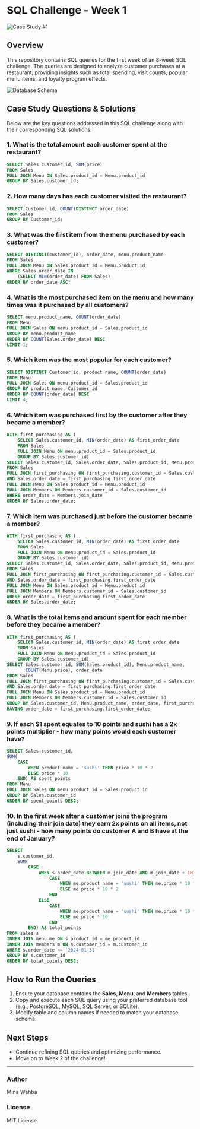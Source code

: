 # SQL Challenge - Week 1

![Case Study #1](1.png)

## Overview
This repository contains SQL queries for the first week of an 8-week SQL challenge. The queries are designed to analyze customer purchases at a restaurant, providing insights such as total spending, visit counts, popular menu items, and loyalty program effects.

![Database Schema](schema.png
)

## Case Study Questions & Solutions
Below are the key questions addressed in this SQL challenge along with their corresponding SQL solutions:

### 1. What is the total amount each customer spent at the restaurant?
```sql
SELECT Sales.customer_id, SUM(price)
FROM Sales 
FULL JOIN Menu ON Sales.product_id = Menu.product_id
GROUP BY Sales.customer_id;
```

### 2. How many days has each customer visited the restaurant?
```sql
SELECT Customer_id, COUNT(DISTINCT order_date) 
FROM Sales
GROUP BY Customer_id;
```

### 3. What was the first item from the menu purchased by each customer?
```sql
SELECT DISTINCT(customer_id), order_date, menu.product_name 
FROM Sales
FULL JOIN Menu ON Sales.product_id = Menu.product_id
WHERE Sales.order_date IN 
    (SELECT MIN(order_date) FROM Sales)
ORDER BY order_date ASC;
```

### 4. What is the most purchased item on the menu and how many times was it purchased by all customers?
```sql
SELECT menu.product_name, COUNT(order_date) 
FROM Menu
FULL JOIN Sales ON menu.product_id = Sales.product_id
GROUP BY menu.product_name
ORDER BY COUNT(Sales.order_date) DESC
LIMIT 1;
```

### 5. Which item was the most popular for each customer?
```sql
SELECT DISTINCT Customer_id, product_name, COUNT(order_date) 
FROM Menu
FULL JOIN Sales ON menu.product_id = Sales.product_id 
GROUP BY product_name, Customer_id 
ORDER BY COUNT(order_date) DESC
LIMIT 4;
```

### 6. Which item was purchased first by the customer after they became a member?
```sql
WITH first_purchasing AS (
    SELECT Sales.customer_id, MIN(order_date) AS first_order_date
    FROM Sales
    FULL JOIN Menu ON menu.product_id = Sales.product_id
    GROUP BY Sales.customer_id)
SELECT Sales.customer_id, Sales.order_date, Sales.product_id, Menu.product_name
FROM Sales
FULL JOIN first_purchasing ON first_purchasing.customer_id = Sales.customer_id
AND Sales.order_date = first_purchasing.first_order_date
FULL JOIN Menu ON Sales.product_id = Menu.product_id
FULL JOIN Members ON Members.customer_id = Sales.customer_id
WHERE order_date = Members.join_date 
ORDER BY Sales.order_date;
```

### 7. Which item was purchased just before the customer became a member?
```sql
WITH first_purchasing AS (
    SELECT Sales.customer_id, MIN(order_date) AS first_order_date
    FROM Sales
    FULL JOIN Menu ON menu.product_id = Sales.product_id
    GROUP BY Sales.customer_id)
SELECT Sales.customer_id, Sales.order_date, Sales.product_id, Menu.product_name
FROM Sales
FULL JOIN first_purchasing ON first_purchasing.customer_id = Sales.customer_id
AND Sales.order_date = first_purchasing.first_order_date
FULL JOIN Menu ON Sales.product_id = Menu.product_id
FULL JOIN Members ON Members.customer_id = Sales.customer_id
WHERE order_date = first_purchasing.first_order_date
ORDER BY Sales.order_date;
```

### 8. What is the total items and amount spent for each member before they became a member?
```sql
WITH first_purchasing AS (
    SELECT Sales.customer_id, MIN(order_date) AS first_order_date
    FROM Sales
    FULL JOIN Menu ON menu.product_id = Sales.product_id
    GROUP BY Sales.customer_id)
SELECT Sales.customer_id, SUM(Sales.product_id), Menu.product_name,
       COUNT(Menu.price), order_date
FROM Sales
FULL JOIN first_purchasing ON first_purchasing.customer_id = Sales.customer_id
AND Sales.order_date = first_purchasing.first_order_date
FULL JOIN Menu ON Sales.product_id = Menu.product_id
FULL JOIN Members ON Members.customer_id = Sales.customer_id 
GROUP BY Sales.customer_id, Menu.product_name, order_date, first_purchasing.first_order_date
HAVING order_date = first_purchasing.first_order_date;
```

### 9. If each $1 spent equates to 10 points and sushi has a 2x points multiplier - how many points would each customer have?
```sql
SELECT Sales.customer_id,
SUM(
    CASE 
        WHEN product_name = 'sushi' THEN price * 10 * 2
        ELSE price * 10
    END) AS spent_points
FROM Menu 
FULL JOIN Sales ON menu.product_id = Sales.product_id
GROUP BY Sales.customer_id
ORDER BY spent_points DESC;
```

### 10. In the first week after a customer joins the program (including their join date) they earn 2x points on all items, not just sushi - how many points do customer A and B have at the end of January?
```sql
SELECT 
    s.customer_id,
    SUM(
        CASE 
            WHEN s.order_date BETWEEN m.join_date AND m.join_date + INTERVAL '6 days' THEN 
                CASE 
                    WHEN me.product_name = 'sushi' THEN me.price * 10 * 2
                    ELSE me.price * 10 * 2
                END
            ELSE 
                CASE 
                    WHEN me.product_name = 'sushi' THEN me.price * 10 * 2
                    ELSE me.price * 10
                END
        END) AS total_points
FROM sales s
INNER JOIN menu me ON s.product_id = me.product_id
INNER JOIN members m ON s.customer_id = m.customer_id
WHERE s.order_date <= '2024-01-31'  
GROUP BY s.customer_id
ORDER BY total_points DESC;
```

## How to Run the Queries
1. Ensure your database contains the **Sales**, **Menu**, and **Members** tables.
2. Copy and execute each SQL query using your preferred database tool (e.g., PostgreSQL, MySQL, SQL Server, or SQLite).
3. Modify table and column names if needed to match your database schema.

## Next Steps
- Continue refining SQL queries and optimizing performance.
- Move on to Week 2 of the challenge!

---

### Author
Mina Wahba

### License
MIT License
